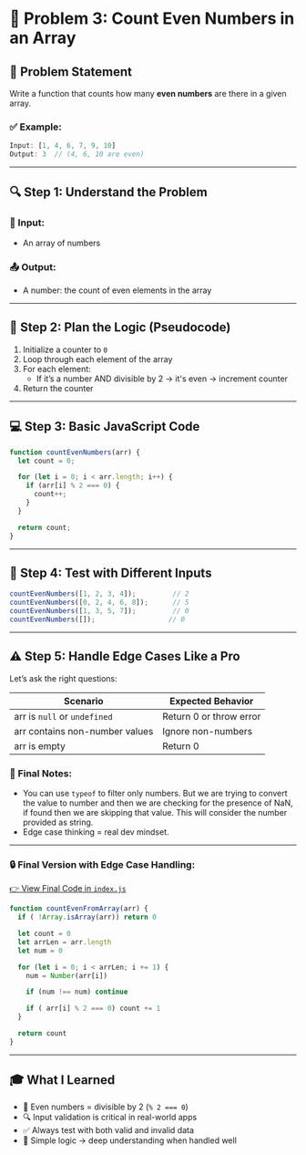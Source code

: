 # 🚀 Problem 3: Count Even Numbers in an Array

## 📝 Problem Statement  
Write a function that counts how many **even numbers** are there in a given array.

### ✅ Example:
```js
Input: [1, 4, 6, 7, 9, 10]  
Output: 3  // (4, 6, 10 are even)
```

---

## 🔍 Step 1: Understand the Problem

### 🧾 Input:
- An array of numbers

### 📤 Output:
- A number: the count of even elements in the array

---

## 🧱 Step 2: Plan the Logic (Pseudocode)

1. Initialize a counter to `0`
2. Loop through each element of the array
3. For each element:
   - If it’s a number AND divisible by 2 → it's even → increment counter
4. Return the counter

---

## 💻 Step 3: Basic JavaScript Code

```js
function countEvenNumbers(arr) {
  let count = 0;

  for (let i = 0; i < arr.length; i++) {
    if (arr[i] % 2 === 0) {
      count++;
    }
  }

  return count;
}
```

---

## 🧪 Step 4: Test with Different Inputs

```js
countEvenNumbers([1, 2, 3, 4]);         // 2
countEvenNumbers([0, 2, 4, 6, 8]);      // 5
countEvenNumbers([1, 3, 5, 7]);         // 0
countEvenNumbers([]);                  // 0
```

---

## ⚠️ Step 5: Handle Edge Cases Like a Pro

Let’s ask the right questions:

| Scenario                         | Expected Behavior             |
|----------------------------------|--------------------------------|
| arr is `null` or `undefined`     | Return 0 or throw error        |
| arr contains non-number values   | Ignore non-numbers             |
| arr is empty                     | Return 0                       |

### 🧠 Final Notes:
- You can use `typeof` to filter only numbers. But we are trying to convert the value to number and then we are checking for the presence of NaN, if found then we are skipping that value. This will consider the number provided as string.
- Edge case thinking = real dev mindset.

---

### 🔒 Final Version with Edge Case Handling:
[👉 View Final Code in `index.js`](./index.js)

```js
function countEvenFromArray(arr) {
  if ( !Array.isArray(arr)) return 0

  let count = 0
  let arrLen = arr.length
  let num = 0

  for (let i = 0; i < arrLen; i += 1) {
    num = Number(arr[i])

    if (num !== num) continue

    if ( arr[i] % 2 === 0) count += 1
  }

  return count
}
```

---

## 🎓 What I Learned

- 🧮 Even numbers = divisible by 2 (`% 2 === 0`)
- 🔍 Input validation is critical in real-world apps
- ✅ Always test with both valid and invalid data
- 🧠 Simple logic → deep understanding when handled well
